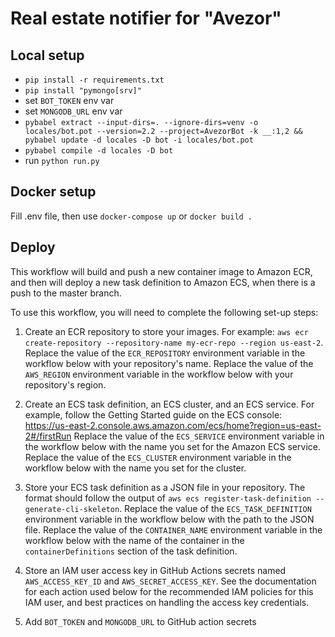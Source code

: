 # Real estate notifier for "Avezor"

## Local setup

- `pip install -r requirements.txt`
- `pip install "pymongo[srv]"`
- set `BOT_TOKEN` env var
- set `MONGODB_URL` env var
- `pybabel extract --input-dirs=. --ignore-dirs=venv -o locales/bot.pot --version=2.2 --project=AvezorBot -k __:1,2 && pybabel update -d locales -D bot -i locales/bot.pot`
- `pybabel compile -d locales -D bot`
- run `python run.py`

## Docker setup

Fill .env file, then
use `docker-compose up` or `docker build .`

## Deploy

 This workflow will build and push a new container image to Amazon ECR,
 and then will deploy a new task definition to Amazon ECS, when there is a push to the master branch.

 To use this workflow, you will need to complete the following set-up steps:

 1. Create an ECR repository to store your images.
    For example: `aws ecr create-repository --repository-name my-ecr-repo --region us-east-2`.
    Replace the value of the `ECR_REPOSITORY` environment variable in the workflow below with your repository's name.
    Replace the value of the `AWS_REGION` environment variable in the workflow below with your repository's region.

 2. Create an ECS task definition, an ECS cluster, and an ECS service.
    For example, follow the Getting Started guide on the ECS console:
      https://us-east-2.console.aws.amazon.com/ecs/home?region=us-east-2#/firstRun
    Replace the value of the `ECS_SERVICE` environment variable in the workflow below with the name you set for the Amazon ECS service.
    Replace the value of the `ECS_CLUSTER` environment variable in the workflow below with the name you set for the cluster.

 3. Store your ECS task definition as a JSON file in your repository.
    The format should follow the output of `aws ecs register-task-definition --generate-cli-skeleton`.
    Replace the value of the `ECS_TASK_DEFINITION` environment variable in the workflow below with the path to the JSON file.
    Replace the value of the `CONTAINER_NAME` environment variable in the workflow below with the name of the container
    in the `containerDefinitions` section of the task definition.

 4. Store an IAM user access key in GitHub Actions secrets named `AWS_ACCESS_KEY_ID` and `AWS_SECRET_ACCESS_KEY`.
    See the documentation for each action used below for the recommended IAM policies for this IAM user,
    and best practices on handling the access key credentials.
    
 5. Add `BOT_TOKEN` and `MONGODB_URL` to GitHub action secrets
